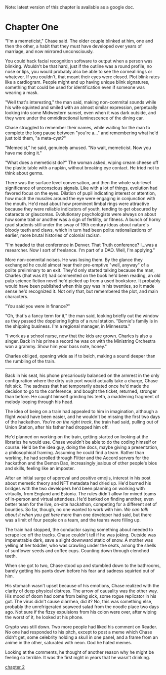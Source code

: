 Note: latest version of this chapter is available as a google doc.

# Chapter One

"I'm a memeticist," Chase said. The older couple blinked at him, one and then the other, a habit that they must have developed over years of marriage, and now mirrored unconsciously.

You could hack facial recognition software to output when a person was blinking. Wouldn't be that hard, just if the outline was a round profile, no nose or lips, you would probably also be able to see the corneal rings or whatever. If you couldn't, that meant their eyes were closed. Plot blink rates like a cardiogram. People might end up having unique blink signatures, something that could be used for identification even if someone was wearing a mask.

"Well that's interesting," the man said, making non-commital sounds while his wife squinted and smiled with an almost similar expression, perpetually looking into some Midwestern sunset, even when it was dark outside, and they were under the omnidirectional luminescence of the dining car.

Chase struggled to remember their names, while waiting for the man to complete the long pause between "you're a..." and remembering what he'd just told them, "a meta-cyst?"

"Memecist," he said, genuinely amused. "No wait, memeticist. Now you have me doing it."

"What does a memeticist do?" The woman asked, wiping cream cheese off the plastic table with a napkin, without breaking eye contact. He tried not to think about germs.

There was the surface level conversation, and then the whole sub-level significance of unconscious signals. Like with a lot of things, evolution had favored focus on the eyes. Dilation of pupil indicating interest or attention, how much the muscles around the eye were engaging in conjunction with the mouth. He'd read about how prominent limbal rings were attractive because they were reliable indicators of youth, tending to get obscured by cataracts or glaucomas. Evolutionary psychologists were always on about how some trait or another was a sign of fertility, or fitness. A bunch of horny grad students still under the sway of 19th century ideas about nature's bloody teeth and claws, which in turn had been polite rationalizations of earlier, more brutal histories of colonial racism.

"I'm headed to that conference in Denver. That Truth conference? I...was a researcher. Now I sort of freelance. I'm part of a DAO. Well, I'm applying."

More non-commital noises. He was losing them. By the glance they exchanged he could almost hear their pre-emptive "well, anyway" of a polite preliminary to an exit. They'd only started talking because the man, Charles (that was it!) had commented on the book he'd been reading, an old pulp science fiction novel he'd picked up from a used bookstore. It probably would have been published when this guy was in his twenties, so it made sense he'd recognized it. Not only that, but remembered the plot, and main characters.

"You said you were in finance?"

"Oh, that's a fancy term for it," the man said, looking briefly out the window as they passed the dopplering lights of a rural station. "Bernie's family is in the shipping business. I'm a regional manager, in Minnesota."

"I work as a school nurse, now that the kids are grown. Charles is also a singer. Back in his prime a record he was on with the Ministring Orchestra won a grammy. Show him your bass note, honey."

Charles obliged, opening wide as if to belch, making a sound deeper than the rumbling of the train.

___
Back in his seat, his phone precariously balanced on the armrest in the only configuration where the dirty usb port would actually take a charge, Chase felt sick. The sadness that had temporarily abated once he'd made the decision to go to the conference, and bought the ticket, returned, stronger than before. He caught himself grinding his teeth, a maddening fragment of melody looping through his head.

The idea of being on a train had appealed to him in imagination, although a flight would have been easier, and he wouldn't be missing the first two days of the hackathon. *You're on the right track*, the train had said, pulling out of Union Station, after his father had dropped him off.

He'd planned on working on the train, getting started on looking at the libraries he would use. Chase wouldn't be able to do the coding himself or course. He'd be the idea guy, doing the docs, maybe giving a presentation, a philosophical framing. Assuming he could find a team. Rather than working, he had scrolled through Flitter and the Accord servers for the hackathon and the Demon Dao, increasingly jealous of other people's bios and skills, feeling like an imposter.

After an initial surge of approval and positive emojis, interest in his post about memetic theory and NFT metadata had dried up. He'd burned his bridges with the two developers he'd been planning on working with virtually, from England and Estonia. The rules didn't allow for mixed teams of in-person and virtual attendees. He'd banked on finding another, even better team for the live, on-site hackathon, competing for a different set of bounties. So far, though, no one wanted to work with him. *We can talk about it when you get here* more than one developer had said, but there was a limit of four people on a team, and the teams were filling up.

The train had stopped, the conductor saying something about needed to scrape ice off the tracks. Chase couldn't tell if he was joking. Outside was impenetrable dark, save a slight downward static of snow. A mother was yelling at her toddler, who was crawling under the seats, among the shells of sunflower seeds and coffee cups. Counting down through clenched teeth.

When she got to two, Chase stood up and stumbled down to the bathrooms, barely getting his pants down before his fear and sadness squirted out of him.

His stomach wasn't upset because of his emotions, Chase realized with the clarity of deep physical distress. The arrow of causality was the other way. His mood of doom had come from being sick, some rogue replicator in his gut. The virus didn't cause diarrhea, did it? No, this was something else, probably the unrefrigerated seaweed salad from the noodle place two days ago. Not sure if the fizzy expulsions from his colon were over, after wiping the worst of it, he looked at his phone.

Crypto was still down. Two more people had liked his comment on Reader. No one had responded to his pitch, except to post a meme which Chase didn't get, some celebrity holding a skull in one panel, and a frame from an anime in the other, saturated with neon. God he hated memes.

Looking at the comments, he thought of another reason why he might be feeling so terrible. It was the first night in years that he wasn't drinking.

[chapter 2](chapter-2.md)
